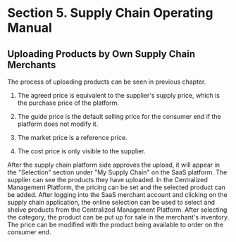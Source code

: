 # Section 5. Supply Chain Operating Manual

## Uploading Products by Own Supply Chain Merchants

The process of uploading products can be seen in previous chapter.

1. The agreed price is equivalent to the supplier's supply price, which is the purchase price of the platform.

2. The guide price is the default selling price for the consumer end if the platform does not modify it.

3. The market price is a reference price.

4. The cost price is only visible to the supplier.

After the supply chain platform side approves the upload, it will appear in the "Selection" section under "My Supply Chain" on the SaaS platform. The supplier can see the products they have uploaded. In the Centralized Management Platform, the pricing can be set and the selected product can be added. After logging into the SaaS merchant account and clicking on the supply chain application, the online selection can be used to select and shelve products from the Centralized Management Platform. After selecting the category, the product can be put up for sale in the merchant's inventory. The price can be modified with the product being available to order on the consumer end.